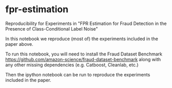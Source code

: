 # fpr-estimation
Reproducibility for Experiments in "FPR Estimation for Fraud Detection in the Presence of Class-Conditional Label Noise"

In this notebook we reproduce (most of) the experiments included in the paper above.

To run this notebook, you will need to install the Fraud Dataset Benchmark https://github.com/amazon-science/fraud-dataset-benchmark along with any other missing dependencies (e.g. Catboost, Cleanlab, etc.)

Then the ipython notebook can be run to reproduce the experiments included in the paper.